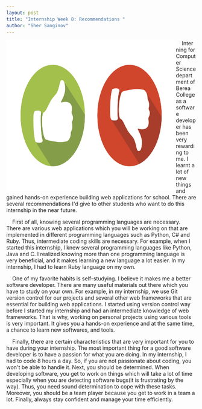 ```yaml
---
layout: post
title: "Internship Week 8: Recommendations "
author: "Sher Sanginov"
---
```


<img class="img-responsive" src="/assets/img/intern18.jpg" alt="Drawing" style="width: 450px; height: 400px; display: block; float:left; ">

&nbsp;&nbsp;&nbsp;&nbsp;Interning for Computer Science department of Berea College as a software developer has been very rewarding to me. I learnt a lot of new things and gained hands-on experience building web applications for school. There are several recommendations I'd give to other students who want to do this internship in the near future.

&nbsp;&nbsp;&nbsp;&nbsp;First of all, knowing several programming languages are necessary. There are various web applications which you will be working on that are implemented in different programming languages such as Python, C# and Ruby. Thus, intermediate coding skills are necessary. For example, when I started this internship, I knew several programming languages like Python, Java and C. I realized knowing more than one programming language is very beneficial, and it makes learning a new language a lot easier. In my internship, I had to learn Ruby language on my own.

&nbsp;&nbsp;&nbsp;&nbsp;One of my favorite habits is self-studying. I believe it makes me a better software developer. There are many useful materials out there which you have to study on your own. For example, in my internship, we use Git version control for our projects and several other web frameworks that are essential for building web applications. I started using version control way before I started my internship and had an intermediate knowledge of web frameworks. That is why, working on personal projects using various tools is very important. It gives you a hands-on experience and at the same time, a chance to learn new softwares, and tools.

&nbsp;&nbsp;&nbsp;&nbsp;Finally, there are certain characteristics that are very important for you to have during your internship. The most important thing for a good software developer is to have a passion for what you are doing. In my internship, I had to code 8 hours a day. So, if you are not passionate about coding, you won't be able to handle it. Next, you should be determined. When developing software, you get to work on things which will take a lot of time especially when you are detecting software bugs(it is frustrating by the way). Thus, you need sound determination to cope with these tasks. Moreover, you should be a team player because you get to work in a team a lot. Finally, always stay confident and manage your time efficiently.
